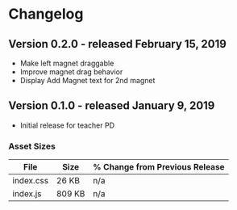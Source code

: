 # Changelog

## Version 0.2.0 - released February 15, 2019

- Make left magnet draggable
- Improve magnet drag behavior 
- Display Add Magnet text for 2nd magnet

## Version 0.1.0 - released January 9, 2019

- Initial release for teacher PD

### Asset Sizes

| File | Size | % Change from Previous Release |
|---|---|---|
| index.css | 26 KB | n/a |
| index.js | 809 KB | n/a |
